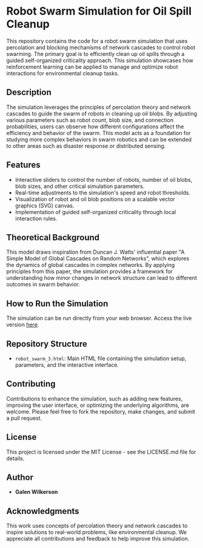 # Robot Swarm Simulation for Oil Spill Cleanup

This repository contains the code for a robot swarm simulation that uses percolation and blocking mechanisms of network cascades to control robot swarming. The primary goal is to efficiently clean up oil spills through a guided self-organized criticality approach. This simulation showcases how reinforcement learning can be applied to manage and optimize robot interactions for environmental cleanup tasks.

## Description

The simulation leverages the principles of percolation theory and network cascades to guide the swarm of robots in cleaning up oil blobs. By adjusting various parameters such as robot count, blob size, and connection probabilities, users can observe how different configurations affect the efficiency and behavior of the swarm. This model acts as a foundation for studying more complex behaviors in swarm robotics and can be extended to other areas such as disaster response or distributed sensing.

## Features

- Interactive sliders to control the number of robots, number of oil blobs, blob sizes, and other critical simulation parameters.
- Real-time adjustments to the simulation's speed and robot thresholds.
- Visualization of robot and oil blob positions on a scalable vector graphics (SVG) canvas.
- Implementation of guided self-organized criticality through local interaction rules.

## Theoretical Background

This model draws inspiration from Duncan J. Watts' influential paper "A Simple Model of Global Cascades on Random Networks", which explores the dynamics of global cascades in complex networks. By applying principles from this paper, the simulation provides a framework for understanding how minor changes in network structure can lead to different outcomes in swarm behavior.

## How to Run the Simulation

The simulation can be run directly from your web browser. Access the live version [here](http://galenwilkerson.github.io/robot_swarm_3.html).

## Repository Structure

- `robot_swarm_3.html`: Main HTML file containing the simulation setup, parameters, and the interactive interface.

## Contributing

Contributions to enhance the simulation, such as adding new features, improving the user interface, or optimizing the underlying algorithms, are welcome. Please feel free to fork the repository, make changes, and submit a pull request.

## License

This project is licensed under the MIT License - see the LICENSE.md file for details.

## Author

- **Galen Wilkerson**

## Acknowledgments

This work uses concepts of percolation theory and network cascades to inspire solutions to real-world problems, like environmental cleanup. We appreciate all contributions and feedback to help improve this simulation.


